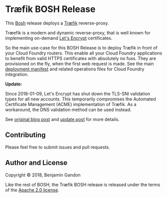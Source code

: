 Træfik BOSH Release
====================

This [Bosh](https://bosh.io) release deploys a [Træfik](https://traefik.io/)
reverse-proxy.

Træefik is a modern and dynamic reverse-proxy, that is well known for
implementing on-demand [Let's Encrypt](https://letsencrypt.org/) certificates.

So the main use-case for this BOSH Release is to deploy Træfik in front of
your Cloud Foundry routers. This enable all your Cloud Foundry applications to
benefit from valid HTTPS certificates with absolutely no fuss. They are
provisioned on the fly, when the first web request is made. See the main
[deployment manifest](./deployment) and related operations files for Cloud
Foundry integration.

**Update:**

Since 2018-01-09, Let's Encrypt has shut down the TLS-SNI validation
types for all new accounts. This temporarily compromises the Automated
Certificate Management (ACME) implementation of Træfik. As a
workaround, the DNS validation method can be used instead.

See [original blog post](1) and [update post](2) for more details.

[1]: https://community.letsencrypt.org/t/2018-01-11-update-regarding-acme-tls-sni-and-shared-hosting-infrastructure/50188
[2]: https://community.letsencrypt.org/t/2018-01-09-issue-with-tls-sni-01-and-shared-hosting-infrastructure/49996



Contributing
------------

Please feel free to submit issues and pull requests.



Author and License
------------------

Copyright © 2018, Benjamin Gandon

Like the rest of BOSH, the Træfik BOSH release is released under the terms
of the [Apache 2.0 license](http://www.apache.org/licenses/LICENSE-2.0).

<!--
# Local Variables:
# indent-tabs-mode: nil
# End:
-->
